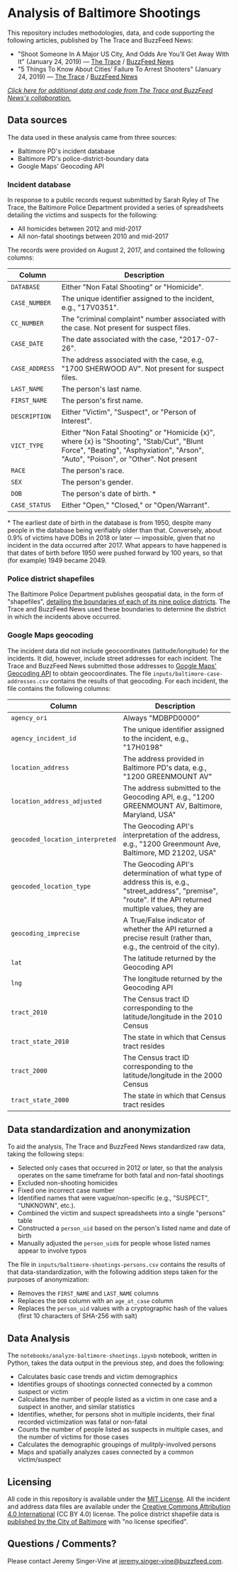 # Analysis of Baltimore Shootings

This repository includes methodologies, data, and code supporting the following articles, published by The Trace and BuzzFeed News:

- "Shoot Someone In A Major US City, And Odds Are You’ll Get Away With It" (January 24, 2019) — [The Trace](https://www.thetrace.org/features/murder-solve-rate-gun-violence-baltimore-shootings) / [BuzzFeed News](https://www.buzzfeednews.com/article/sarahryley/police-unsolved-shootings)
- "5 Things To Know About Cities’ Failure To Arrest Shooters" (January 24, 2019) — [The Trace](https://www.thetrace.org/2019/01/gun-murder-solve-rate-understaffed-police-data-analysis) / [BuzzFeed News](https://www.buzzfeednews.com/article/sarahryley/5-things-to-know-about-cities-failure-to-arrest-shooters)

[*Click here for additional data and code from The Trace and BuzzFeed News's collaboration.*](https://github.com/the-trace-and-buzzfeed-news/introduction)

## Data sources

The data used in these analysis came from three sources:

- Baltimore PD's incident database
- Baltimore PD's police-district-boundary data
- Google Maps' Geocoding API

### Incident database

In response to a public records request submitted by Sarah Ryley of The Trace, the Baltimore Police Department provided a series of spreadsheets detailing the victims and suspects for the following:

- All homicides between 2012 and mid-2017
- All non-fatal shootings between 2010 and mid-2017

The records were provided on August 2, 2017, and contained the following columns:

| Column         | Description
|----------------|-----------------------------------------------------------------------------------------------------------------------------------------------------------------------------------------------------|
| `DATABASE`     | Either "Non Fatal Shooting" or "Homicide". |
| `CASE_NUMBER`  | The unique identifier assigned to the incident, e.g., "17V0351". |
| `CC_NUMBER`    | The "criminal complaint" number associated with the case. Not present for suspect files. |
| `CASE_DATE`    | The date associated with the case, "2017-07-26". |
| `CASE_ADDRESS` | The address associated with the case, e.g, "1700 SHERWOOD AV". Not present for suspect files. |
| `LAST_NAME`    | The person's last name. |
| `FIRST_NAME`   | The person's first name. |
| `DESCRIPTION`  | Either "Victim", "Suspect", or "Person of Interest". |
| `VICT_TYPE`    | Either "Non Fatal Shooting" or "Homicide {x}", where {x} is "Shooting", "Stab/Cut", "Blunt Force", "Beating", "Asphyxiation", "Arson", "Auto", "Poison", or "Other". Not present  |for suspect files.
| `RACE`         | The person's race. |
| `SEX`          | The person's gender. |
| `DOB`          | The person's date of birth. \* |
| `CASE_STATUS`  | Either "Open," "Closed," or "Open/Warrant". |

\* The earliest date of birth in the database is from 1950, despite many people in the database being verifiably older than that. Conversely, about 0.9% of victims have DOBs in 2018 or later — impossible, given that no incident in the data occurred after 2017. What appears to have happened is that dates of birth before 1950 were pushed forward by 100 years, so that (for example) 1949 became 2049.

### Police district shapefiles

The Baltimore Police Department publishes geospatial data, in the form of "shapefiles", [detailing the boundaries of each of its nine police districts](http://gis-baltimore.opendata.arcgis.com/datasets/police-districts). The Trace and BuzzFeed News used these boundaries to determine the district in which the incidents above occurred.


### Google Maps geocoding

The incident data did not include geocoordinates (latitude/longitude) for the incidents. It did, however, include street addresses for each incident. The Trace and BuzzFeed News submitted those addresses to [Google Maps' Geocoding API](https://developers.google.com/maps/documentation/geocoding/start) to obtain geocoordinates. The file `inputs/baltimore-case-addresses.csv` contains the results of that geocoding. For each incident, the file contains the following columns:


| Column                          | Description
|---------------------------------|---------------------------------------------------------------------------------------------------------------------------------------------------------------------------------------------------|
| `agency_ori`                    | Always "MDBPD0000" |
| `agency_incident_id`            | The unique identifier assigned to the incident, e.g., "17H0198" |
| `location_address`              | The address provided in Baltimore PD's data, e.g., "1200 GREENMOUNT AV" |
| `location_address_adjusted`     | The address submitted to the Geocoding API, e.g., "1200 GREENMOUNT AV, Baltimore, Maryland, USA" |
| `geocoded_location_interpreted` | The Geocoding API's interpretation of the address, e.g., "1200 Greenmount Ave, Baltimore, MD 21202, USA" |
| `geocoded_location_type`        | The Geocoding API's determination of what type of address this is, e.g., "street_address", "premise", "route". If the API returned multiple values, they are  |concatenated with the "\|" character.
| `geocoding_imprecise`           | A True/False indicator of whether the API returned a precise result (rather than, e.g., the centroid of the city). |
| `lat`                           | The latitude returned by the Geocoding API |
| `lng`                           | The longitude returned by the Geocoding API |
| `tract_2010`                    | The Census tract ID corresponding to the latitude/longitude in the 2010 Census |
| `tract_state_2010`              | The state in which that Census tract resides |
| `tract_2000`                    | The Census tract ID corresponding to the latitude/longitude in the 2000 Census |
| `tract_state_2000`              | The state in which that Census tract resides |


## Data standardization and anonymization

To aid the analysis, The Trace and BuzzFeed News standardized raw data, taking the following steps:

- Selected only cases that occurred in 2012 or later, so that the analysis operates on the same timeframe for both fatal and non-fatal shootings
- Excluded non-shooting homicides
- Fixed one incorrect case number
- Identified names that were vague/non-specific (e.g., "SUSPECT", "UNKNOWN", etc.).
- Combined the victim and suspect spreadsheets into a single "persons" table
- Constructed a `person_uid` based on the person's listed name and date of birth
- Manually adjusted the `person_uid`s for people whose listed names appear to involve typos

The file in `inputs/baltimore-shootings-persons.csv` contains the results of that data-standardization, with the following addition steps taken for the purposes of anonymization:

- Removes the `FIRST_NAME` and `LAST_NAME` columns
- Replaces the `DOB` column with an `age_at_case` column
- Replaces the `person_uid` values with a cryptographic hash of the values (first 10 characters of SHA-256 with salt)

## Data Analysis

The `notebooks/analyze-baltimore-shootings.ipynb` notebook, written in Python, takes the data output in the previous step, and does the following:

- Calculates basic case trends and victim demographics
- Identifies groups of shootings connected connected by a common suspect or victim
- Calculates the number of people listed as a victim in one case and a suspect in another, and similar statistics
- Identifies, whether, for persons shot in multiple incidents, their final recorded victimization was fatal or non-fatal
- Counts the number of people listed as suspects in multiple cases, and the number of victims for those cases
- Calculates the demographic groupings of mulitply-involved persons
- Maps and spatially analyzes cases connected by a common victim/suspect

## Licensing

All code in this repository is available under the [MIT License](https://opensource.org/licenses/MIT). All the incident and address data files are available under the [Creative Commons Attribution 4.0 International](https://creativecommons.org/licenses/by/4.0/) (CC BY 4.0) license. The police district shapefile data is [published by the City of Baltimore](http://gis-baltimore.opendata.arcgis.com/datasets/police-districts) with "no license specified".

## Questions / Comments?

Please contact Jeremy Singer-Vine at jeremy.singer-vine@buzzfeed.com.
